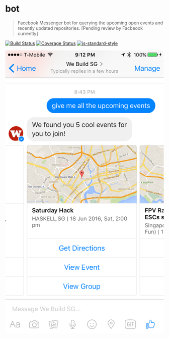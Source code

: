 # bot

> Facebook Messenger bot for querying the upcoming open events and recently updated repositories. [Pending review by Facbeook currently]


[![Build Status](https://travis-ci.org/webuildsg/bot.svg?branch=master)](https://travis-ci.org/webuildsg/bot)
[![Coverage Status](https://coveralls.io/repos/github/webuildsg/bot/badge.svg?branch=master)](https://coveralls.io/github/webuildsg/bot?branch=master)
[![js-standard-style](https://img.shields.io/badge/code%20style-standard-brightgreen.svg?style=flat)](https://github.com/feross/standard)

![](screenshot.png)
